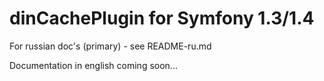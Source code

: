 dinCachePlugin for Symfony 1.3/1.4
==================================

For russian doc's (primary) - see README-ru.md

Documentation in english coming soon...